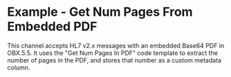 # Example - Get Num Pages From Embedded PDF
This channel accepts HL7 v2.x messages with an embedded Base64 PDF in OBX.5.5. It uses the "Get Num Pages In PDF" code template to extract the number of pages in the PDF, and stores that number as a custom metadata column.